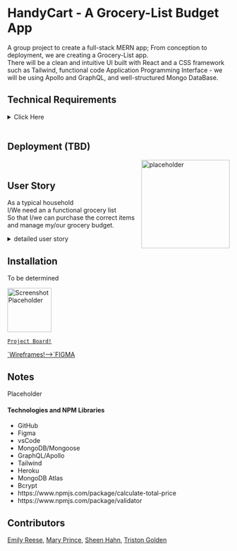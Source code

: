 # HandyCart - A Grocery-List Budget App

A group project to create a full-stack MERN app; From conception to deployment, we are creating a Grocery-List app.
<br>
There will be a clean and intuitive UI built with React and a CSS framework such as Tailwind, functional code Application Programming Interface - we will be using Apollo and GraphQL, and well-structured Mongo DataBase.
<br>



## Technical Requirements
<details>
<summary>
Click Here
</summary>
<p>
<ol>
<li>React (to confirm, React Router is required)</li>
<li> Database of some kind (MongoDB preferred, if MySQL, must demonstrate why it's needed)</li>
<li> ODM / ORM usage</li>
<li> Some way to pass data via API (GraphQL preferred, Express API is acceptable)</li>
<li> Some state management (Hooks || Context API || Redux)</li>
<li> CSS Library</li>
<li> 2 new technologies of any kind (can be npm pagkages)</li>
<li> Must be deployed (Heroku or any deployment service of your choice)</li>
<li>Authentication w/ JWT (nice-to-have) </li>
<li> PWA (optional)</li>
<li> Payment processing (optional)</li>
</ol>
</p>
</details>
<br>




## Deployment (TBD)


<a href="placeholder.com"><img align="right" img src="placeholder" width="200px" alt="placeholder"></a><br>

## User Story


As a typical household <br>
I/We need an a functional grocery list<br>
So that I/we can purchase the correct items and manage my/our grocery budget.<br>

<details><summary>detailed user story</summary>

## One List

<ol>
<li> When I open the app for the first time, I am greeted with the option to either log in or sign up
  <ul>
  <li>A. Sign up with email, first name, last name, and password</li>
    <li>B. After signing up, I am automatically logged in. </li>
  </ul>
</li>
<li> After I am logged in, I am shown my profile.
  <ul>
  <li>A. My profile will show </li>
    <ul>
    <li>User Header</li>
    <li>Active groups</li>
    <li>Option to create new list</li>
    </ul>
  </ul>
</li>
<li> When I select a list
  <ul>
  <li>A. I am shown </li>
    <ol>
    <li>Participants of that list</li>
    <li>Option to remove item</li>
    <li>All the items in that list</li>
      <ol>
      <li>Option to close an item (mark as purchased)</li>
      <li>Option to remove item</li>
      <li>One list item will show</li>
        <ol>
        <li>Item name</li>
        <li>Item price</li>
       </ol>
      </ol>
     <li>Option to reset purchase state of all items on list with one button</li> 
     <li>Option to clear list</li> 
     <li>Remaining Balance on bottom right</li> 
        <ol>
        <li>When clicked, I am shown</li>
        <ol>
        <li>Total Budget (can be edited)</li>
        <li>Total price  (cannot be edited)</li>
        <li>Remaining Balance (Cannot be edited)</li>
        </ol>
       </ol>
    </ol>
  <li>B.Option to add an item</li>
    <ul>
    <li>When selected, prompt user to enter new item details (preferably in a modal)</li>
    <ul>
    <li>When modal is open, have the option to close it and cancel new item at any time</li>
    </ul>
    </ul>
  <li>C.Option to close list/group</li>
    </ol>
  </ul>
</li>
<li>4. When I select new list group</li>
 <ul>
  <li>A. Modal opens up prompting for: </li>
    <ul>
    <li>Other members</li>
    <li>List Name</li>
    </ul>
    <li>B. Show an empty new list with other members added</li>
  </ul>
</ol>
</details>



## Installation
To be determined


<img src="screenshot placeholder" width="100" alt="Screenshot Placeholder"><br>

<a href="https://github.com/EmiReese/mern-app/projects/2">`Project Board!`</a>

<a href="https://www.figma.com/file/rwryU0NRq1MrNWRYGCwGJG/Untitled?node-id=0%3A1">
`Wireframes!-->`FIGMA</a>


## Notes
Placeholder

#### Technologies and NPM Libraries
<ul>
  <li>GitHub</li>
  <li>Figma</li>
  <li>vsCode</li>
  <li>MongoDB/Mongoose</li>
  <li>GraphQL/Apollo</li>
  <li>Tailwind</li>
  <li>Heroku</li>
  <li>MongoDB Atlas</li>
  <li>Bcrypt</li>
  <li>https://www.npmjs.com/package/calculate-total-price</li>
    <li>https://www.npmjs.com/package/validator</li>

 </ul>

## Contributors
<a href="https://github.com/EmiReese">Emily Reese</a>, <a href="https://github.com/Cheez0id">Mary Prince</a>, <a href="https://github.com/jhahnsheen">Sheen Hahn</a>, <a href="https://github.com/TGolden95">Triston Golden</a>

